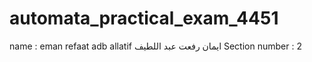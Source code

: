 # automata_practical_exam_4451
name : eman refaat adb allatif    ايمان رفعت عبد اللطيف
Section number : 2

